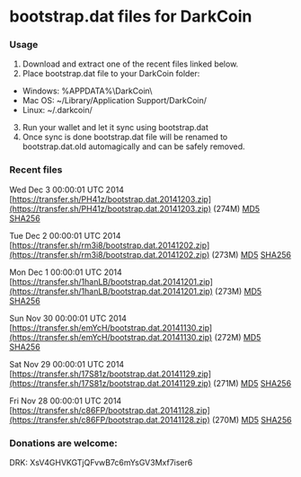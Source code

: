 # bootstrap.dat files for DarkCoin

### Usage

1. Download and extract one of the recent files linked below.
2. Place bootstrap.dat file to your DarkCoin folder:
 - Windows: %APPDATA%\DarkCoin\
 - Mac OS: ~/Library/Application Support/DarkCoin/
 - Linux: ~/.darkcoin/
3. Run your wallet and let it sync using bootstrap.dat
4. Once sync is done bootstrap.dat file will be renamed to bootstrap.dat.old automagically and can be safely removed.

### Recent files

Wed Dec  3 00:00:01 UTC 2014 [https://transfer.sh/PH41z/bootstrap.dat.20141203.zip](https://transfer.sh/PH41z/bootstrap.dat.20141203.zip) (274M) [MD5](https://transfer.sh/Vxs6k/md5.txt) [SHA256](https://transfer.sh/9uCKv/sha256.txt)

Tue Dec  2 00:00:01 UTC 2014 [https://transfer.sh/rm3i8/bootstrap.dat.20141202.zip](https://transfer.sh/rm3i8/bootstrap.dat.20141202.zip) (273M) [MD5](https://transfer.sh/EdQl5/md5.txt) [SHA256](https://transfer.sh/1dBRPy/sha256.txt)

Mon Dec  1 00:00:01 UTC 2014 [https://transfer.sh/1hanLB/bootstrap.dat.20141201.zip](https://transfer.sh/1hanLB/bootstrap.dat.20141201.zip) (273M) [MD5](https://transfer.sh/dUFna/md5.txt) [SHA256](https://transfer.sh/12MVrQ/sha256.txt)

Sun Nov 30 00:00:01 UTC 2014 [https://transfer.sh/emYcH/bootstrap.dat.20141130.zip](https://transfer.sh/emYcH/bootstrap.dat.20141130.zip) (272M) [MD5](https://transfer.sh/L6CTj/md5.txt) [SHA256](https://transfer.sh/BOK1T/sha256.txt)

Sat Nov 29 00:00:01 UTC 2014 [https://transfer.sh/17S81z/bootstrap.dat.20141129.zip](https://transfer.sh/17S81z/bootstrap.dat.20141129.zip) (271M) [MD5](https://transfer.sh/1czef7/md5.txt) [SHA256](https://transfer.sh/a918I/sha256.txt)

Fri Nov 28 00:00:01 UTC 2014 [https://transfer.sh/c86FP/bootstrap.dat.20141128.zip](https://transfer.sh/c86FP/bootstrap.dat.20141128.zip) (270M) [MD5](https://transfer.sh/4Pzbd/md5.txt) [SHA256](https://transfer.sh/15nVie/sha256.txt)

### Donations are welcome:

DRK: XsV4GHVKGTjQFvwB7c6mYsGV3Mxf7iser6
